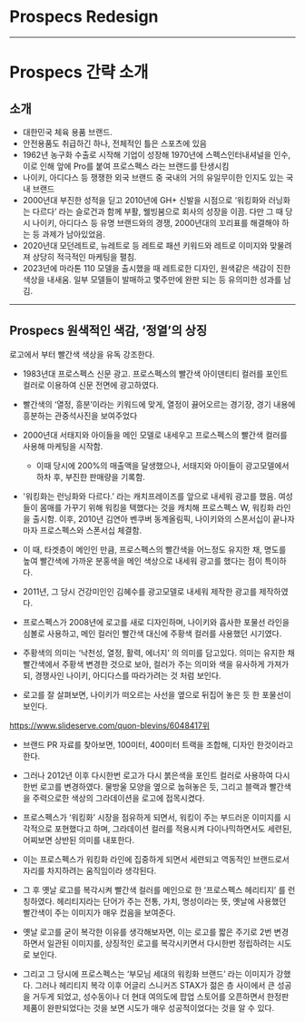 # Prospecs Redesign
---
# Prospecs 간략 소개
## 소개

- 대한민국 체육 용품 브랜드.
- 안전용품도 취급하긴 하나, 전체적인 틀은 스포츠에 있음
- 1962년 농구화 수출로 시작해 기업이 성장해 1970년에 스펙스인터내셔널을 인수, 이로 인해 앞에 Pro를 붙여 프로스펙스 라는 브랜드를 탄생시킴
- 나이키, 아디다스 등 쟁쟁한 외국 브랜드 중 국내의 거의 유일무이한 인지도 있는 국내 브랜드
- 2000년대 부진한 성적을 딛고 2010년에 GH+ 신발을 시점으로 ‘워킹화와 러닝화는 다르다’ 라는 슬로건과 함께 부활, 웰빙붐으로 회사의 성장을 이끔. 다만 그 때 당시 나이키, 아디다스 등 유명 브랜드와의 경쟁, 2000년대의 꼬리표를 해결해야 하는 등 과제가 남아있었음.
- 2020년대 모던레트로, 뉴레트로 등 레트로 패션 키워드와 레트로 이미지와 맞물려져 상당히 적극적인 마케팅을 펼침.
- 2023년에 마라톤 110 모델을 출시했을 때 레트로한 디자인, 원색같은 색감이 진한 색상을 내새움. 일부 모델들이 발매하고 몇주만에 완판 되는 등 유의미한 성과를 남김.
---
## Prospecs 원색적인 색감, ‘정열’의 상징

로고에서 부터 빨간색 색상을 유독 강조한다.

- 1983년대 프로스펙스 신문 광고. 프로스펙스의 빨간색 아이덴티티 컬러를 포인트 컬러로 이용하여 신문 전면에 광고하였다.
- 빨간색의 ‘열정, 흥분’이라는 키워드에 맞게, 열정이 끓어오르는 경기장, 경기 내용에 흥분하는 관중석사진을 보여주었다

- 2000년대 서태지와 아이들을 메인 모델로 내세우고
프로스펙스의 빨간색 컬러를 사용해 마케팅을 시작함.
    - 이때 당시에 200%의 매출액을 달생했으나, 서태지와 아이들이 광고모델에서 하차 후, 부진한 판매량을 기록함.

- '워킹화는 런닝화와 다르다.’ 라는 캐치프레이즈를 앞으로 내세워 광고를 했음. 여성들이 몸매를 가꾸기 위해 워킹을 택했다는 것을 캐치해 프로스펙스 W, 워킹화 라인을 출시함. 이후, 2010년 김연아 벤쿠버 동계올림픽, 나이키와의 스폰서십이 끝나자마자 프로스펙스와 스폰서십 체결함.
- 이 때, 타겟층이 메인인 만큼, 프로스펙스의 빨간색을 어느정도 유지한 채, 명도를 높여 빨간색에 가까운 분홍색을 메인 색상으로 내세워 광고를 했다는 점이 특이하다.

- 2011년, 그 당시 건강미인인 김혜수를 광고모델로 내세워 제작한 광고를 제작하였다.

- 프로스펙스가 2008년에 로고를 새로 디자인하며, 나이키와 흡사한 포물선 라인을 심볼로 사용하고, 메인 컬러인 빨간색 대신에 주황색 컬러를 사용했던 시기였다.
- 주황색의 의미는 ‘낙천성, 열정, 활력, 에너지’ 의 의미를 담고있다. 의미는 유지한 채 빨간색에서 주황색 변경한 것으로 보아, 컬러가 주는 의미와 색을 유사하게 가져가 되, 경쟁사인 나이키, 아디다스를 따라가려는 것 처럼 보인다.
- 로고를 잘 살펴보면, 나이키가 떠오르는 사선을 옆으로 뒤집어 놓은 듯 한 포물선이 보인다.

https://www.slideserve.com/quon-blevins/6048417위

- 브랜드 PR 자료를 찾아보면, 100미터, 400미터 트랙을 조합해, 디자인 한것이라고 한다.

- 그러나 2012년 이후 다시한번 로고가 다시 붉은색을 포인트 컬러로 사용하여 다시한번 로고를 변경하였다. 물방울 모양을 옆으로 눕혀놓은 듯, 그리고 블랙과 빨간색을 주력으로한 색상의 그라데이션을 로고에 접목시켰다.
- 프로스펙스가 ‘워킹화’ 시장을 점유하게 되면서, 워킹이 주는 부드러운 이미지를 시각적으로 포현했다고 하며, 그라데이션 컬러를 적용시켜 다이나믹하면서도 세련된, 어찌보면 상반된 의미를 내포한다.
- 이는 프로스펙스가 워킹화 라인에 집중하게 되면서 세련되고 역동적인 브랜드로서 자리를 차지하려는 움직임이라 생각된다.

- 그 후 옛날 로고를 복각시켜 빨간색 컬러를 메인으로 한 ‘프로스펙스 헤리티지’ 를 런칭하였다. 헤리티지라는 단어가 주는 전통, 가치, 명성이라는 뜻, 옛날에 사용했던 빨간색이 주는 이미지가 매우 컸음을 보여준다.
- 옛날 로고를 굳이 복각한 이유를 생각해보자면, 이는 로고를 짧은 주기로 2번 변경하면서 일관된 이미지를, 상징적인 로고를 복각시키면서 다시한번 정립하려는 시도로 보인다.
- 그리고 그 당시에 프로스펙스는 ‘부모님 세대의 워킹화 브랜드’ 라는 이미지가 강했다. 
그러나 헤리티지 복각 이후 어글리 스니커즈 STAX가 젊은 층 사이에서 큰 성공을 거두게 되었고, 성수동이나 더 현대 여의도에 팝업 스토어를 오픈하면서 한정판 제품이 완판되었다는 것을 보면 시도가 매우 성공적이었다는 것을 알 수 있다.